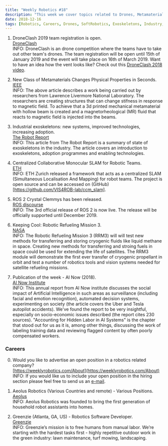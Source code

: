 ```yaml
---
title: "Weekly Robotics #18"
description: "This week we cover topics related to Drones, Metamaterials, Exoskeletons, SLAM, ROS, Space and AI. Happy reading!"
date: 2018-12-16
tags: [Robotics, Careers, Drones, SoftRobotics, Exoskeletons, Industry, SLAM, Sensors, ROS, Space, ISS, AI, ]
---
```


1) DroneClash 2019 team registration is open.
<br>[DroneClash](http://www.droneclash.nl/teams/)<br>
INFO: DroneClash is an drone competition where the teams have to take out other team's drones. The team registration will be open until 15th of January 2019 and the event will take place on 16th of March 2019. Want to have an idea how the vent looks like? Check out this [DroneClash 2018 video](https://youtu.be/PPWMbeK5J7U).

2) New Class of Metamaterials Changes Physical Properties in Seconds.
<br>[IEEE](https://spectrum.ieee.org/tech-talk/robotics/robotics-hardware/new-class-of-metamaterials-changes-physical-properties-in-seconds)<br>
INFO: The above article describes a work being carried out by researchers from Lawrence Livermore National Laboratory. The researchers are creating structures that can change stifness in response to magnetic field. To achieve that a 3d printed mechanical metamaterial with hollow beam is created and a magnetorheological (MR) fluid that reacts to magnetic field is injected into the beams. 

3) Industrial exoskeletons: new systems, improved technologies, increasing adoption.
<br>[The Robot Report](https://www.therobotreport.com/industrial-exoskeletons/)<br>
INFO: This article from The Robot Report is a summary of state of exoskeletons in the industry. The article covers an introduction to exoskeletons, adoption programmes and enabling technologies.

4) Centralized Collaborative Monocular SLAM for Robotic Teams.
<br>[ETH](http://www.v4rl.ethz.ch/research/datasets-code/code--ccm-slam.html)<br>
INFO: ETH Zurich released a framework that acts as a centralized SLAM (Simultaneous Localisation And Mapping) for robot teams. The project is open source and can be accessed on (GitHub)[https://github.com/VIS4ROB-lab/ccm_slam].

5) ROS 2 Crystal Clemmys has been released.
<br>[ROS discourse](https://discourse.ros.org/t/ros-2-crystal-clemmys-released/7137)<br>
INFO: The 3rd official release of ROS 2 is now live. The release will be officially supported until December 2019.

6) Keeping Cool: Robotic Refueling Mission 3.
<br>[NASA](https://www.nasa.gov/mission_pages/station/research/news/rrm3)<br>
INFO: The Robotic Refueling Mission 3 (RRM3) will will test new methods for transferring and storing cryogenic fluids like liquid methane in space. Creating new methods for transferring and stroing fuels in space could be used for extending the life of satellites. The RRM3 module will demonstrate the first ever transfer of cryogenic propellant in orbit and test a number of robotics tools and vision systems needed for satellite refueling missions.

7) Publication of the week - AI Now (2018).
<br>[AI Now Institute](https://ainowinstitute.org/AI_Now_2018_Report.pdf)<br>
INFO: This annual report from AI Now institute discusses the social impact of Artificial Intelligence in such areas as surveillance (including facial and emotion recognition), automated decision systems, experimenting on society (the article covers the Uber and Tesla autopilot accidents). We've found the report to be very insightful, especially on socio-economic issues described (the report cites 230 sources). "Accounting for Hidden Labor in AI Systems" is the chapter that stood out for us as it is, among other things, discussing the work of labeling training data and reviewing flagged content by often poorly compensated workers.


### Careers

0) Would you like to advertise an open position in a robotics related company?
<br>[https://weeklyrobotics.com/About](https://weeklyrobotics.com/About)<br>
INFO: If you would like us to include your open position in the hiring section please feel free to send us an [e-mail](mailto:careers@weeklyrobotics.com).

1) Aeolus Robotics (Various Countries and remote) - Various Positions.
<br>[Aeolus](http://aeolusbot.com/careers/)<br>
INFO: Aeolus Robotics was founded to bring the first generation of household robot assistants into homes.

2) Greenzie (Atlanta, GA, US) - Robotics Software Developer.
<br>[Greenzie](https://www.greenzie.co/robotics-software-developer)<br>
INFO: Greenzie’s mission is to free humans from manual labor. We’re starting with the hardest tasks first - highly repetitive outdoor work in the green industry: lawn maintenance, turf mowing, landscaping.
